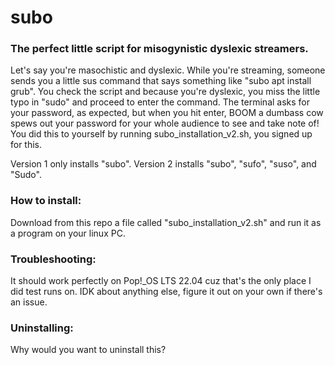 # subo

### The perfect little script for misogynistic dyslexic streamers.

Let's say you're masochistic and dyslexic. While you're streaming, someone sends you a little sus command that says something like "subo apt install grub". You check the script and because you're dyslexic, you miss the little typo in "sudo" and proceed to enter the command. The terminal asks for your password, as expected, but when you hit enter, BOOM a dumbass cow spews out your password for your whole audience to see and take note of! You did this to yourself by running subo_installation_v2.sh, you signed up for this. 

Version 1 only installs "subo".
Version 2 installs "subo", "sufo", "suso", and "Sudo".

### How to install:
Download from this repo a file called "subo_installation_v2.sh" and run it as a program on your linux PC.

### Troubleshooting:
It should work perfectly on Pop!_OS LTS 22.04 cuz that's the only place I did test runs on. IDK about anything else, figure it out on your own if there's an issue. 

### Uninstalling: 
Why would you want to uninstall this?
